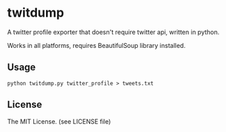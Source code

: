 twitdump
========

A twitter profile exporter that doesn't require twitter api, written in python.

Works in all platforms, requires BeautifulSoup library installed.


## Usage
```
python twitdump.py twitter_profile > tweets.txt
```

## License
The MIT License. (see LICENSE file)
